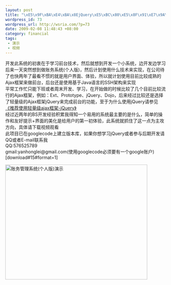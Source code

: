 ```yaml
--- 
layout: post
title: "\xE5\x9F\xBA\xE4\xBA\x8EjQuery\xE5\xBC\x80\xE5\x8F\x91\xE7\x9A\x84\xE8\xB4\xA6\xE5\x8A\xA1\xE7\xAE\xA1\xE7\x90\x86\xE7\xB3\xBB\xE7\xBB\x9F(\xE4\xB8\xAA\xE4\xBA\xBA\xE7\x89\x88)\xE6\xBC\x94\xE7\xA4\xBA"
wordpress_id: 73
wordpress_url: http://wsria.com/?p=73
date: 2009-02-08 11:48:43 +08:00
category: financial
tags: 
 - 演示
 - 视频
---
```

<div class="mceTemp">开发此系统的初衷在于学习前台技术，然后就想到开发一个小系统，边开发边学习</div>
<div class="mceTemp">后来一天突然想到做账务系统(个人版)，然后计划使用什么技术来实现，在公司待了也快两年了最看不惯的就是用户界面、体验，所以就计划使用目前比较成熟的Ajax框架来做前台，后台还是使用基于Java语言的SSH架构来实现</div>
<div class="mceTemp">平常工作忙只能下班或者周末开发、学习，在开始做的时候比较了几个目前比较流行的Ajax框架，例如：Ext、Prototype、jQuery、Dojo，后来经过比较还是选择了轻量级的Ajax框架jQuery来完成前台的功能，至于为什么使用jQuery请参见<a href="http://wsria.com/js/%e6%8e%a8%e8%8d%90%e4%bd%bf%e7%94%a8%e8%bd%bb%e9%87%8f%e7%ba%a7ajax%e6%a1%86%e6%9e%b6-jquery.html" target="_blank">《推荐使用轻量级ajax框架-jQuery》</a></div>
<div class="mceTemp">经过近两年的BS开发经验积累我得知一个易用的系统最主要的是什么，简单的操作和友好提示+界面的美化是给用户的第一初体验，此系统就抓住了这一点为主攻方向，具体请下载视频观看</div>
<div class="mceTemp">此项目已在googlecode上建立版本库，如果你想学习jQuery或者参与后期开发请QQ或者E-mail联系我</div>
<div class="mceTemp">QQ:576525789</div>
<div class="mceTemp">gmail:yanhonglei@gmail.com(使用googlecode必须要有一个google账户)</div>
<div class="mceTemp">[download#15#format=1]</div>

<a href="http://wsria.com/wp-content/uploads/2009/02/finance.png"><img class="size-full wp-image-55" title="finance" src="http://wsria.com/wp-content/uploads/2009/02/finance.png" alt="账务管理系统(个人版)演示" width="446" height="360" /></a>

